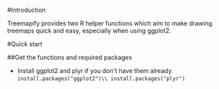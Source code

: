 #Introduction

Treemapify provides two R helper functions which aim to make drawing treemaps quick and easy, especially when using ggplot2.

#Quick start

##Get the functions and required packages

- Install ggplot2 and plyr if you don't have them already.
`install.packages("ggplot2")\\
install.packages("plyr")`
